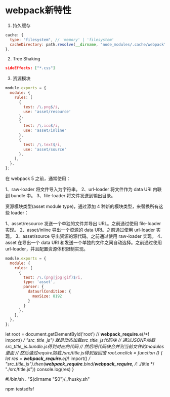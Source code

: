 # webpack新特性

1. 持久缓存
```js
cache: {
  type: "filesystem", // 'memory' | 'filesystem'
  cacheDirectory: path.resolve(__dirname, "node_modules/.cache/webpack"), // 保存目录
},
```
2. Tree Shaking
```json
sideEffects: ["*.css"]
```
3. 资源模块
```js
module.exports = {
  module: {
    rules: [
      {
        test: /\.png$/i,
        use: 'asset/resource'
      },
      {
        test: /\.ico$/i,
        use: 'asset/inline'
      },
      {
        test: /\.text$/i,
        use: 'asset/source'
      },
    ],
  },
};
```
在 webpack 5 之前，通常使用：

1、raw-loader 将文件导入为字符串。
2、url-loader 将文件作为 data URI 内联到 bundle 中。
3、file-loader 将文件发送到输出目录。


资源模块类型(asset module type)，通过添加 4 种新的模块类型，来替换所有这些 loader：

1、asset/resource 发送一个单独的文件并导出 URL。之前通过使用 file-loader 实现。
2、asset/inline 导出一个资源的 data URI。之前通过使用 url-loader 实现。
3、asset/source 导出资源的源代码。之前通过使用 raw-loader 实现。
4、asset 在导出一个 data URI 和发送一个单独的文件之间自动选择。之前通过使用 url-loader，并且配置资源体积限制实现。

```js
module.exports = {
  module: {
    rules: [
      {
        test: /\.(png|jpg|gif)$/i,
        type: 'asset',
        parser: {
          dataurlCondition: {
            maxSize: 8192
          }
        }
      },
    ],
  },
};
```


let root = document.getElementById('root')
// __webpack_require__.e(/*! import() */ "src_title_js") 就是动态加载src_title_js代码块
// 通过JSONP加载src_title_js.bundle.js得到对应的代码
// 然后吧代码块合并到当前文件的modules里面
// 然后通过require加载./src/title.js得到返回值
root.onclick = function () {
  let res = __webpack_require__.e(/*! import() */ "src_title_js").then(__webpack_require__.bind(__webpack_require__, /*! ./title */ "./src/title.js"))
  console.log(res)
}


#!/bin/sh
. "$(dirname "$0")/_/husky.sh"

npm testsdfsf
